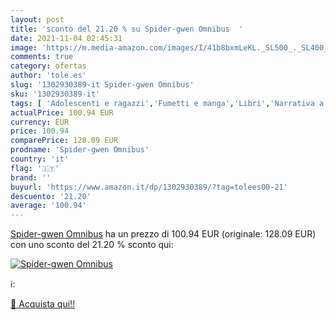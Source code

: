 ```yaml
---
layout: post
title: 'sconto del 21.20 % su Spider-gwen Omnibus  '
date: 2021-11-04 02:45:31
image: 'https://m.media-amazon.com/images/I/41b8bxmLeKL._SL500_._SL400_.jpg'
comments: true
category: ofertas
author: 'tole.es'
slug: '1302930389-it Spider-gwen Omnibus'
sku: '1302930389-it'
tags: [ 'Adolescenti e ragazzi','Fumetti e manga','Libri','Narrativa a fumetti', ]
actualPrice: 100.94 EUR
currency: EUR
price: 100.94
comparePrice: 128.09 EUR
prodname: 'Spider-gwen Omnibus'
country: 'it'
flag: '🇮🇹'
brand: ''
buyurl: 'https://www.amazon.it/dp/1302930389/?tag=tolees00-21'
descuento: '21.20'
average: '100.94'
---
```


[Spider-gwen Omnibus](https://www.amazon.it/dp/1302930389/?tag=tolees00-21) ha un prezzo di 100.94 EUR (originale: 128.09 EUR) con uno sconto del 21.20 % sconto qui:

[![Spider-gwen Omnibus](https://m.media-amazon.com/images/I/41b8bxmLeKL._SL500_._SL400_.jpg)](https://www.amazon.it/dp/1302930389/?tag=tolees00-21)

ℹ️:


[🛒 Acquista qui!!](https://www.amazon.it/dp/1302930389/?tag=tolees00-21)
